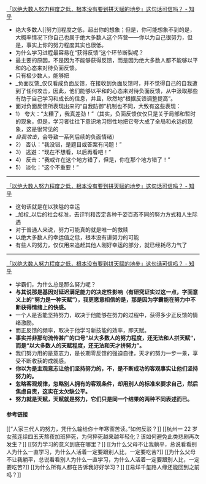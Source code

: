 [「以绝大数人努力程度之低，根本没有要到拼天赋的地步」这句话可信吗？ - 知乎](https://www.zhihu.com/question/368724273/answer/2578263304)

- 绝大多数人[[努力]]程度之低，超出你的想象；但是，你可能想象不到的是，大概率情况下你自己也属于绝大多数人这个阵营——你以为自己很努力，但是，事实上你的努力程度其实也很低。
- 为什么学习进程最容易在“获得反馈”这个环节断裂呢？
- 最主要的原因，不是因为不能够获得反馈，而是因为绝大多数人都不能够以平和的心态来对待负面反馈。
- 只有极少数人，能够把
- _负面反馈_仅仅看成负面反馈，在接收到负面反馈时，并不觉得自己的自我遭到了任何攻击，因此，他们能够以平和的心态来对待负面反馈，从中汲取那些有助于自己学习和成长的信息，并且，欣然地“根据反馈调整提高”。
- 面对负面反馈所表现出来的“自我防御”机制也不同，大致有这些表现：
- 1） 夸大：“太糟了，我真差劲！”（其实，负面反馈仅仅只是关于局部和暂时的现象，但是，学习者往往下意识地习惯性地把它夸大成了全局和永远的现象，这是很常见的
- _自我攻击_，会导致一系列后续的负面情绪）
- 2） 否认：“我没错，是题目或答案有问题！”
- 3） 逃避：“现在不想看，以后再看吧！”
- 4） 反击：“我或许在这个地方错了，但是，你在那个地方错了！”
- 5） 淡化：“这个不重要！”
---
[「以绝大数人努力程度之低，根本没有要到拼天赋的地步」这句话可信吗？ - 知乎](https://www.zhihu.com/question/368724273/answer/1015540155)

- 这句话就是在以狭隘的幸运
- _加权_以后的社会标准，去评判和否定各种千姿百态不同的努力方式和人生际遇
- 对于普通人来说，努力可能真的就是唯一的救赎
- 以绝大多数人的幸运值之低，根本没有讲努力的可能
- 有些人的努力，仅仅用来追赶其他人刚好幸运的部分，就已经耗尽力气了
---
[「以绝大数人努力程度之低，根本没有要到拼天赋的地步」这句话可信吗？ - 知乎](https://www.zhihu.com/question/368724273/answer/1537686132)

- 学霸们，为什么总是那么努力呢？
- **与其说那是基因对延迟满足能力的决定性影响（有研究证实过这一点，字面意义上的“努力是一种天赋”），我更愿意相信的是，那是因为学霸能在努力中不断获得情绪上的快感。**
- 一个人是否能坚持努力，取决于他能够在努力的过程中，获得多少正反馈的情绪激励。
- 而正反馈的频率，取决于他学习新技能的效率，即天赋。
- **事实并非那句流传甚广的口号“以大多数人的努力程度，还无法和人拼天赋“，而是“以大多数人的天赋程度，还无法和天才拼努力”。**
- 我们努力用的是意志力，是长期零反馈的强迫自律，天才的努力一步一景，享受不断收获的成就感。
- **你以为是主观意志让他们坚持努力的，不，是不断成功的客观事实让他们坚持努力的。**
- **忽略客观规律，忽略别人拥有的客观条件，却用别人的标准来要求自己，然后焦虑自责，这实在太欠缺公平。**
- **努力就是天赋，天赋就是努力，它们只是同一个结果的两种不同表述而已。**
#### 参考链接
[[“人家三代人的努力，凭什么输给你十年寒窗苦读。”如何反驳？]]
[[杭州一 22 岁女孩连续四五天熬夜加班猝死，为何猝死越来越年轻化？该如何避免此类悲剧再次发生？]]
[[努力学习的意义到底在哪里？]]
[[为什么父母不让我躺平，总说看看别人为什么一直学习，为什么人活着一定要跟别人比，一定要吃苦?]]
[[为什么父母不让我躺平，总说看看别人为什么一直学习，为什么人活着一定要跟别人比，一定要吃苦?]]
[[为什么所有人都在告诉我好好学习？]]
[[易烊千玺路人缘还能回到之前吗？]]